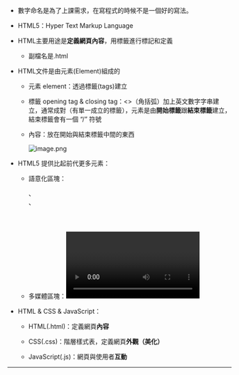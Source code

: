 
* 數字命名是為了上課需求，在寫程式的時候不是一個好的寫法。

* HTML5：Hyper Text Markup Language

* HTML主要用途是**定義網頁內容**，用標籤進行標記和定義

  * 副檔名是.html

* HTML文件是由元素(Element)組成的

  * 元素 element：透過標籤(tags)建立

  * 標籤 opening tag & closing tag：<>（角括弧）加上英文數字字串建立，通常成對（有單一成立的標籤），元素是由**開始標籤**跟**結束標籤**建立，結束標籤會有一個 “/” 符號

  * 內容：放在開始與結束標籤中間的東西

    ![image.png](./05.22%20Day1%20HTML-assets/image.png)

* HTML5 提供比起前代更多元素：

  * 語意化區塊：<section>、<nav>、<header>

  * 多媒體區塊：<video>、<audio>、<canvas>

* HTML & CSS & JavaScript：

  * HTML(.html)：定義網頁**內容**

  * CSS(.css)：階層樣式表，定義網頁**外觀（美化）**

  * JavaScript(.js)：網頁與使用者**互動**

---
